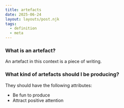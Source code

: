 ```yaml
---
title: artefacts
date: 2025-06-24
layout: layouts/post.njk
tags: 
  - definition
  - meta
---
```


### What is an artefact?

An artefact in this context is a piece of writing. 

### What kind of artefacts should I be producing?

They should have the following attributes:

- Be fun to produce
- Attract positive attention


